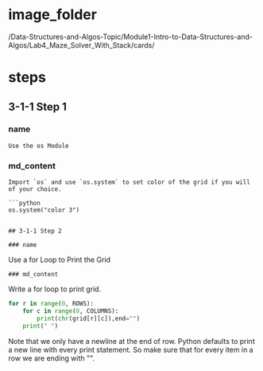 # image_folder
/Data-Structures-and-Algos-Topic/Module1-Intro-to-Data-Structures-and-Algos/Lab4_Maze_Solver_With_Stack/cards/
 
# steps

## 3-1-1 Step 1

### name
```
Use the os Module
```

### md_content
```
Import `os` and use `os.system` to set color of the grid if you will of your choice.

```python
os.system("color 3")
```
```

## 3-1-1 Step 2

### name
```
Use a for Loop to Print the Grid
```
### md_content
```
Write a for loop to print grid. 

```python
for r in range(0, ROWS):
	for c in range(0, COLUMNS):
		print(chr(grid[r][c]),end="")
    print(" ")
```

Note that we only have a newline at the end of row. Python defaults to print a new line with every print statement. So make sure that for every item in a row we are ending with "".
```